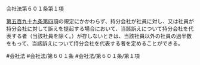 会社法第６０１条第１項

[第五百九十九条第四項](会社法＿＿＿＿第５９９条第４項)の規定にかかわらず、持分会社が社員に対し、又は社員が持分会社に対して訴えを提起する場合において、当該訴えについて持分会社を代表する者（当該社員を除く。）が存しないときは、当該社員以外の社員の過半数をもって、当該訴えについて持分会社を代表する者を定めることができる。

#会社法
#会社法/第６０１条
#会社法/第６０１条/第１項
